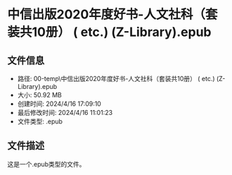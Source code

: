 ﻿# 中信出版2020年度好书-人文社科（套装共10册） ( etc.) (Z-Library).epub

## 文件信息
- 路径: 00-temp\中信出版2020年度好书-人文社科（套装共10册） ( etc.) (Z-Library).epub
- 大小: 50.92 MB
- 创建时间: 2024/4/16 17:09:10
- 最后修改时间: 2024/4/16 11:01:23
- 文件类型: .epub

## 文件描述
这是一个.epub类型的文件。

